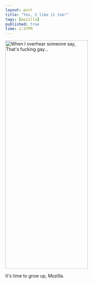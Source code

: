 ```yaml
---
layout: post
title: "Yes, I like it too!"
tags: [mozilla]
published: true
time: 1:37PM
---
```


<img src="http://www.asofterworld.com/clean/shades.jpg" height="720"
     width="261" alt="When I overhear someone say, That's fucking gay..."/>

It's time to grow up, Mozilla.
